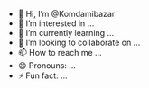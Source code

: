 - 👋 Hi, I’m @Komdamibazar
- 👀 I’m interested in ...
- 🌱 I’m currently learning ...
- 💞️ I’m looking to collaborate on ...
- 📫 How to reach me ...
- 😄 Pronouns: ...
- ⚡ Fun fact: ...

<!---
Komdamibazar/Komdamibazar is a ✨ special ✨ repository because its `README.md` (this file) appears on your GitHub profile.
You can click the Preview link to take a look at your changes.
--->
